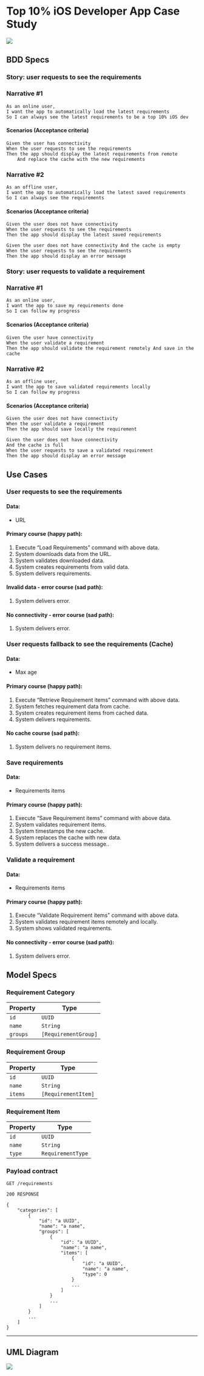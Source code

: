 # Top 10% iOS Developer App Case Study

![](https://github.com/rombiddle/Top10iOSDeveloper/workflows/CI-macOS/badge.svg)

## BDD Specs

### Story: user requests to see the requirements

### Narrative #1
```
As an online user,
I want the app to automatically load the latest requirements
So I can always see the latest requirements to be a top 10% iOS dev
```

#### Scenarios (Acceptance criteria)
```
Given the user has connectivity
When the user requests to see the requirements
Then the app should display the latest requirements from remote
    And replace the cache with the new requirements
```

### Narrative #2
```
As an offline user,
I want the app to automatically load the latest saved requirements
So I can always see the requirements
```

#### Scenarios (Acceptance criteria)
```
Given the user does not have connectivity
When the user requests to see the requirements
Then the app should display the latest saved requirements

Given the user does not have connectivity And the cache is empty
When the user requests to see the requirements
Then the app should display an error message
```

### Story: user requests to validate a requirement

### Narrative #1
```
As an online user,
I want the app to save my requirements done
So I can follow my progress 
```

#### Scenarios (Acceptance criteria)
```
Given the user have connectivity
When the user validate a requirement
Then the app should validate the requirement remotely And save in the cache
```

### Narrative #2
```
As an offline user,
I want the app to save validated requirements locally
So I can follow my progress
```

#### Scenarios (Acceptance criteria)
```
Given the user does not have connectivity
When the user validate a requirement
Then the app should save locally the requirement 

Given the user does not have connectivity
And the cache is full
When the user requests to save a validated requirement
Then the app should display an error message
```

## Use Cases

### User requests to see the requirements

#### Data:
- URL

#### Primary course (happy path):
1. Execute “Load Requirements” command with above data.
2. System downloads data from the URL.
3. System validates downloaded data.
4. System creates requirements from valid data.
5. System delivers requirements.

#### Invalid data - error course (sad path):
1. System delivers error.

#### No connectivity - error course (sad path):
1. System delivers error.

### User requests fallback to see the requirements (Cache)

#### Data:
- Max age

#### Primary course (happy path):
1. Execute “Retrieve Requirement items” command with above data.
2. System fetches requirement data from cache.
3. System creates requirement items  from cached data.
4. System delivers requirements.

#### No cache course (sad path):
1. System delivers no requirement items.

### Save requirements

#### Data:
- Requirements items

#### Primary course (happy path):
1. Execute “Save Requirement items” command with above data.
2. System validates requirement items.
3. System timestamps the new cache.
4. System replaces the cache with new data.
5. System delivers a success message..

### Validate a requirement

#### Data:
- Requirements items

#### Primary course (happy path):
1. Execute “Validate Requirement items” command with above data.
2. System validates requirement items remotely and locally.
3. System shows validated requirements.

#### No connectivity - error course (sad path):
1. System delivers error.

## Model Specs

### Requirement Category
| Property | Type                 |
|----------|----------------------|
| `id`     | `UUID`               |
| `name`   | `String`             |
| `groups` | `[RequirementGroup]` |

### Requirement Group
| Property | Type                |
|----------|---------------------|
| `id`     | `UUID`              |
| `name`   | `String`            |
| `items`  | `[RequirementItem]` |

### Requirement Item
| Property | Type              |
|----------|-------------------|
| `id`     | `UUID`            |
| `name`   | `String`          |
| `type`   | `RequirementType` |

### Payload contract

```
GET /requirements

200 RESPONSE

{
    "categories": [
        {
            "id": "a UUID",
            "name": "a name",
            "groups": [
                {
                    "id": "a UUID",
                    "name": "a name",
                    "items": [
                        {
                            "id": "a UUID",
                            "name": "a name",
                            "type": 0
                        }
                        ...
                    ]
                }
                ...
            ]
        }
        ...
    ]
}
```

---

## UML Diagram

![](UMLDiagram.jpg)

